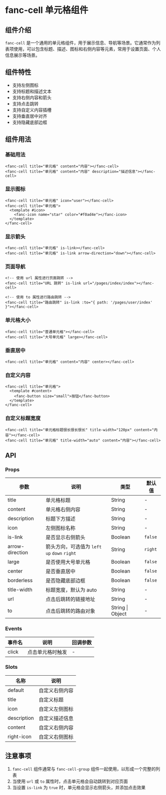 # fanc-cell 单元格组件

## 组件介绍

`fanc-cell` 是一个通用的单元格组件，用于展示信息、导航等场景。它通常作为列表项使用，可以包含标题、描述、图标和右侧内容等元素，常用于设置页面、个人信息展示等场景。

## 组件特性

- 支持左侧图标
- 支持标题和描述文本
- 支持右侧内容和箭头
- 支持点击跳转
- 支持自定义内容插槽
- 支持垂直居中对齐
- 支持隐藏底部边框

## 组件用法

### 基础用法

```vue
<fanc-cell title="单元格" content="内容"></fanc-cell>
<fanc-cell title="单元格" content="内容" description="描述信息"></fanc-cell>
```

### 显示图标

```vue
<fanc-cell title="单元格" icon="user"></fanc-cell>
<fanc-cell title="单元格">
  <template #icon>
    <fanc-icon name="star" color="#f0ad4e"></fanc-icon>
  </template>
</fanc-cell>
```

### 显示箭头

```vue
<fanc-cell title="单元格" is-link></fanc-cell>
<fanc-cell title="单元格" is-link arrow-direction="down"></fanc-cell>
```

### 页面导航

```vue
<!-- 使用 url 属性进行页面跳转 -->
<fanc-cell title="URL 跳转" is-link url="/pages/index/index"></fanc-cell>

<!-- 使用 to 属性进行路由跳转 -->
<fanc-cell title="路由跳转" is-link :to="{ path: '/pages/user/index' }"></fanc-cell>
```

### 单元格大小

```vue
<fanc-cell title="普通单元格"></fanc-cell>
<fanc-cell title="大号单元格" large></fanc-cell>
```

### 垂直居中

```vue
<fanc-cell title="单元格" content="内容" center></fanc-cell>
```

### 自定义内容

```vue
<fanc-cell title="单元格">
  <template #content>
    <fanc-button size="small">按钮</fanc-button>
  </template>
</fanc-cell>
```

### 自定义标题宽度

```vue
<fanc-cell title="单元格标题很长很长很长" title-width="120px" content="内容"></fanc-cell>
<fanc-cell title="单元格" title-width="auto" content="内容"></fanc-cell>
```

## API

### Props

| 参数 | 说明 | 类型 | 默认值 |
| --- | --- | --- | --- |
| title | 单元格标题 | String | - |
| content | 单元格右侧内容 | String | - |
| description | 标题下方描述 | String | - |
| icon | 左侧图标名称 | String | - |
| is-link | 是否显示右侧箭头 | Boolean | `false` |
| arrow-direction | 箭头方向，可选值为 `left` `up` `down` `right` | String | `right` |
| large | 是否使用大号单元格 | Boolean | `false` |
| center | 是否垂直居中 | Boolean | `false` |
| borderless | 是否隐藏底部边框 | Boolean | `false` |
| title-width | 标题宽度，默认为 auto | String | - |
| url | 点击后跳转的链接地址 | String | - |
| to | 点击后跳转的路由对象 | String \| Object | - |

### Events

| 事件名 | 说明 | 回调参数 |
| --- | --- | --- |
| click | 点击单元格时触发 | - |

### Slots

| 名称 | 说明 |
| --- | --- |
| default | 自定义右侧内容 |
| title | 自定义标题 |
| icon | 自定义左侧图标 |
| description | 自定义描述信息 |
| content | 自定义右侧内容 |
| right-icon | 自定义右侧图标 |

## 注意事项

1. `fanc-cell` 组件通常与 `fanc-cell-group` 组件一起使用，以形成一个完整的列表
2. 当使用 `url` 或 `to` 属性时，点击单元格会自动跳转到对应页面
3. 当设置 `is-link` 为 `true` 时，单元格会显示右侧箭头，并添加点击效果 